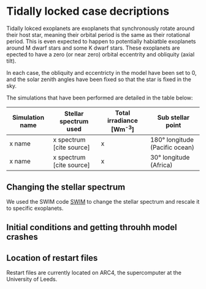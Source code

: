 # Tidally locked case decriptions
Tidally lokced exoplanets are exoplanets that synchronously rotate around their host star, meaning their orbital period is the same as their rotational period. This is even expected to happen to potentially habiatble exoplanets around M dwarf stars and some K dwarf stars. These exoplanets are epected to have a zero (or near zero) orbital eccentrity and obliquity (axial tilt).

In each case, the obliquity and eccentricty in the model have been set to 0, and the solar zenith angles have been fixed so that the star is fixed in the sky. 

The simulations that have been performed are detailed in the table below:

| Simulation name | Stellar spectrum used   | Total irradiance [Wm<sup>-3</sup>] | Sub stellar point                    | 
| --------------- | ----------------------- | ---------------------------------- | ------------------------------------ |
| x name          | x spectrum [cite source]| x                                  | 180&deg;  longitude (Pacific ocean) |
| x name          | x spectrum [cite source]| x                                  | 30&deg; longitude (Africa) |


## Changing the stellar spectrum

We used the SWIM code [SWIM](https://github.com/jack-eddy-symposium/exoplanetary-impact/tree/main/SWIM) to change the stellar spectrum and rescale it to specific exoplanets.

## Initial conditions and getting throuhh model crashes

## Location of restart files

Restart files are currently located on ARC4, the supercomputer at the University of Leeds.
